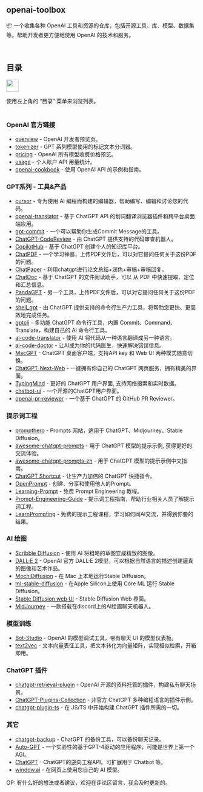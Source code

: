 
## openai-toolbox

📦️ 一个收集各种 OpenAI 工具和资源的仓库，包括开源工具、库、模型、数据集等。帮助开发者更方便地使用 OpenAI 的技术和服务。

<br>

## 目录

<img src="https://user-images.githubusercontent.com/11247099/112722104-819b8a80-8f42-11eb-82f5-dfc2dd5d8a77.png" height="32" />

使用左上角的 “目录” 菜单来浏览列表。
<br><br>


### OpenAI 官方链接

- [overview](https://platform.openai.com/overview) - OpenAI 开发者预览页。
- [tokenizer](https://platform.openai.com/tokenizer) - GPT 系列模型使用的标记文本分词器。
- [pricing](https://openai.com/pricing) - OpenAI 所有模型收费价格预览。
- [usage](https://platform.openai.com/account/usage) - 个人账户 API 用量统计。
- [openai-cookbook](https://github.com/openai/openai-cookbook) - 使用 OpenAI API 的示例和指南。

### GPT系列 - 工具&产品

- [cursor](https://www.cursor.so/) - 专为使用 AI 编程而构建的编辑器，帮助编写、编辑和讨论您的代码。
- [openai-translator](https://github.com/yetone/openai-translator) - 基于 ChatGPT API 的划词翻译浏览器插件和跨平台桌面端应用。
- [gpt-commit](https://github.com/zurawiki/gptcommit) - 一个可以帮助你生成Commit Message的工具。
- [ChatGPT-CodeReview](https://github.com/anc95/ChatGPT-CodeReview) - 由 ChatGPT 提供支持的代码审查机器人。
- [CopilotHub](https://app.copilothub.co/) - 基于 ChatGPT 创建个人的知识库平台。
- [ChatPDF](https://www.chatpdf.com/) - 一个学习神器，上传PDF文件后，可以对它提问任何关于这份PDF的问题。
- [ChatPaper](https://github.com/kaixindelele/ChatPaper) - 利用chatgpt进行论文总结+润色+审稿+审稿回复。
- [ChatDoc](https://chatdoc.com/) - 基于 ChatGPT 的文件阅读助手，可以 从 PDF 中快速提取、定位和汇总信息。
- [PandaGPT](https://www.pandagpt.io/) - 另一个工具，上传PDF文件后，可以对它提问任何关于这份PDF的问题。
- [shell_gpt](https://github.com/TheR1D/shell_gpt) - 由 ChatGPT 提供支持的命令行生产力工具，将帮助您更快、更高效地完成任务。
- [gptcli](https://www.gptcli.com/) - 多功能 ChatGPT 命令行工具，内置 Commit、Command、Translate，构建自己的 AI 命令行工具。
- [ai-code-translator](https://github.com/feseeker/ai-code-translator) - 使用 AI 将代码从一种语言翻译成另一种语言。
- [ai-code-doctor](https://github.com/CharleeWa/ai-code-doctor) - 让AI成为你的代码医生，快速解决错误信息。
- [MacGPT](https://www.macgpt.com/) - ChatGPT 桌面客户端，支持API key 和 Web UI 两种模式随意切换。
- [ChatGPT-Next-Web](https://github.com/Yidadaa/ChatGPT-Next-Web) - 一键拥有你自己的 ChatGPT 网页服务，拥有精美的界面。
- [TypingMind](https://www.typingmind.com/) - 更好的 ChatGPT 用户界面, 支持网络搜索和实时数据。
- [chatbot-ui](https://github.com/mckaywrigley/chatbot-ui) - 一个开源的ChatGPT用户界面。
- [openai-pr-reviewer](https://github.com/fluxninja/openai-pr-reviewer) - 一个基于 ChatGPT 的 GitHub PR Reviewer。

### 提示词工程

- [prompthero](https://prompthero.com/) - Prompts 网站，适用于 ChatGPT、Midjourney、Stable Diffusion。
- [awesome-chatgpt-prompts](https://prompts.chat/) - 用于 ChatGPT 模型的提示示例, 获得更好的交流体验。
- [awesome-chatgpt-prompts-zh](https://chatguide.plexpt.com/) - 用于 ChatGPT 模型的提示示例中文指南。
- [ChatGPT Shortcut](https://newzone.top/chatgpt/) - 让生产力加倍的 ChatGPT 快捷指令。
- [OpenPrompt](https://openprompt.co/) - 创建、分享和使用他人的Prompt。
- [Learning-Prompt](https://learningprompt.wiki/) - 免费 Prompt Engineering 教程。
- [Prompt-Engineering-Guide](https://github.com/dair-ai/Prompt-Engineering-Guide) - 提示词工程指南，帮助行业相关人员了解提示词工程。
- [LearnPrompting](https://learnprompting.org/) - 免费的提示工程课程，学习如何同AI交流，并得到你要的结果。

### AI 绘图
- [Scribble Diffusion](https://scribblediffusion.com/) - 使用 AI 将粗略的草图变成精致的图像。
- [DALL·E 2](https://labs.openai.com/) - OpenAI 官方 DALL·E 2模型，可以根据自然语言的描述创建逼真的图像和艺术作品。
- [MochiDiffusion](https://github.com/godly-devotion/MochiDiffusion) - 在 Mac 上本地运行Stable Diffusion。
- [ml-stable-diffusion](https://github.com/apple/ml-stable-diffusion) - 在Apple Silicon上使用 Core ML 运行 Stable Diffusion。
- [Stable Diffusion web UI](https://github.com/AUTOMATIC1111/stable-diffusion-webui) - Stable Diffusion Web 界面。
- [MidJourney](https://www.midjourney.com/) - 一款搭载在discord上的AI绘画聊天机器人。

### 模型训练
- [Bot-Studio](https://github.com/Privoce/Bot-Studio) - OpenAI 的模型调试工具，带有聊天 UI 的模型仪表板。
- [text2vec](https://github.com/shibing624/text2vec) - 文本向量表征工具，把文本转化为向量矩阵，实现相似检索，开箱即用。


### ChatGPT 插件
- [chatgpt-retrieval-plugin](https://github.com/openai/chatgpt-retrieval-plugin) - OpenAI 开源的资料托管的插件，构建私有聊天场景。
- [ChatGPT-Plugins-Collection](https://github.com/logankilpatrick/ChatGPT-Plugins-Collection) - 非官方 ChatGPT 多种编程语言的插件示例。
- [chatgpt-plugin-ts](https://github.com/transitive-bullshit/chatgpt-plugin-ts) - 在 JS/TS 中开始构建 ChatGPT 插件所需的一切。


### 其它

- [chatgpt-backup](https://github.com/abacaj/chatgpt-backup) - ChatGPT 的备份工具，可以备份聊天记录。
- [Auto-GPT](https://github.com/Torantulino/Auto-GPT) - 一个实验性的基于GPT-4驱动的应用程序，可能是世界上第一个AGI。
- [ChatGPT](https://github.com/acheong08/ChatGPT) - ChatGPT的逆向工程API。可扩展用于 Chatbot 等。
- [window.ai](https://windowai.io/) - 在网页上使用您自己的 AI 模型。


OP: 有什么好的想法或者建议，欢迎在评论区留言，我会及时更新的。
